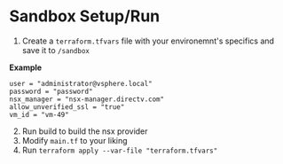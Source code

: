 # Sandbox Setup/Run

1. Create a `terraform.tfvars` file with your environemnt's specifics and save it to `/sandbox`

**Example**

```
user = "administrator@vsphere.local"
password = "password"
nsx_manager = "nsx-manager.directv.com"
allow_unverified_ssl = "true"
vm_id = "vm-49"
```

2. Run build to build the nsx provider
3. Modify `main.tf` to your liking
4. Run `terraform apply --var-file "terraform.tfvars"`